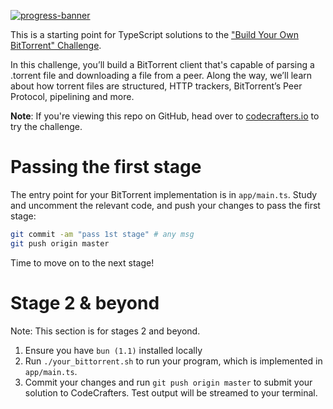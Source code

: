 [![progress-banner](https://backend.codecrafters.io/progress/bittorrent/6cb60c78-f3e7-4997-b19e-ca5c5de60e81)](https://app.codecrafters.io/users/codecrafters-bot?r=2qF)

This is a starting point for TypeScript solutions to the
["Build Your Own BitTorrent" Challenge](https://app.codecrafters.io/courses/bittorrent/overview).

In this challenge, you’ll build a BitTorrent client that's capable of parsing a
.torrent file and downloading a file from a peer. Along the way, we’ll learn
about how torrent files are structured, HTTP trackers, BitTorrent’s Peer
Protocol, pipelining and more.

**Note**: If you're viewing this repo on GitHub, head over to
[codecrafters.io](https://codecrafters.io) to try the challenge.

# Passing the first stage

The entry point for your BitTorrent implementation is in `app/main.ts`. Study
and uncomment the relevant code, and push your changes to pass the first stage:

```sh
git commit -am "pass 1st stage" # any msg
git push origin master
```

Time to move on to the next stage!

# Stage 2 & beyond

Note: This section is for stages 2 and beyond.

1. Ensure you have `bun (1.1)` installed locally
1. Run `./your_bittorrent.sh` to run your program, which is implemented in
   `app/main.ts`.
1. Commit your changes and run `git push origin master` to submit your solution
   to CodeCrafters. Test output will be streamed to your terminal.
